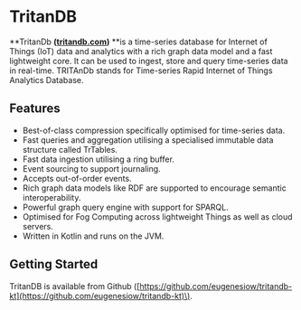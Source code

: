 # TritanDB

**TritanDb **\([tritandb.com](https://www.gitbook.com/book/eugenesiow/tritandb/edit#)\)** **is a time-series database for Internet of Things \(IoT\) data and analytics with a rich graph data model and a fast lightweight core. It can be used to ingest, store and query time-series data in real-time. TRITAnDb stands for Time-series Rapid Internet of Things Analytics Database.

## Features

* Best-of-class compression specifically optimised for time-series data.
* Fast queries and aggregation utilising a specialised immutable data structure called TrTables.
* Fast data ingestion utilising a ring buffer.
* Event sourcing to support journaling.
* Accepts out-of-order events.
* Rich graph data models like RDF are supported to encourage semantic interoperability.
* Powerful graph query engine with support for SPARQL.
* Optimised for Fog Computing across lightweight Things as well as cloud servers.
* Written in Kotlin and runs on the JVM.

## Getting Started

TritanDB is available from Github \([https://github.com/eugenesiow/tritandb-kt](https://github.com/eugenesiow/tritandb-kt)\).

